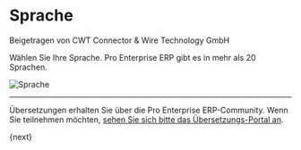 # Sprache
<span class="text-muted contributed-by">Beigetragen von CWT Connector & Wire Technology GmbH</span>

Wählen Sie Ihre Sprache. Pro Enterprise ERP gibt es in mehr als 20 Sprachen.

<img alt="Sprache" class="screenshot" src="/docs/assets/img/setup-wizard/step-1.png">

---

Übersetzungen erhalten Sie über die Pro Enterprise ERP-Community. Wenn Sie teilnehmen möchten, [sehen Sie sich bitte das Übersetzungs-Portal an](https://translate.erpnext.com).

{next}
